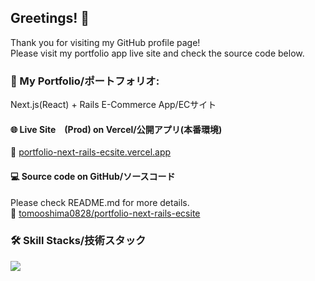 ## Greetings! 👋
Thank you for visiting my GitHub profile page!<br>
Please visit my portfolio app live site and check the source code below.

### 🚀 My Portfolio/ポートフォリオ:
Next.js(React) + Rails E-Commerce App/ECサイト

#### 🌐 Live Site　(Prod) on Vercel/公開アプリ(本番環境)
🔗 [portfolio-next-rails-ecsite.vercel.app](https://portfolio-next-rails-ecsite.vercel.app)

#### 💻 Source code on GitHub/ソースコード
Please check README.md for more details.<br>
🔗 [tomooshima0828/portfolio-next-rails-ecsite](https://github.com/tomooshima0828/portfolio-next-rails-ecsite)

### 🛠 Skill Stacks/技術スタック
<p align="left">
  <a href="https://skillicons.dev">
    <img src="https://skillicons.dev/icons?i=ruby,rails,js,ts,react,nextjs,redux,vue,vuetify,postgres,mysql,aws,docker,git,githubactions,html,css,tailwind,bootstrap,linux,ubuntu,vim,md,npm,yarn,webpack,jquery,vercel,supabase,wordpress,apple,windows" />
  </a>
</p>

<!--
**tomooshima0828/tomooshima0828** is a ✨ _special_ ✨ repository because its `README.md` (this file) appears on your GitHub profile.

Here are some ideas to get you started:

- 🔭 I’m currently working on ...
- 🌱 I’m currently learning ...
- 👯 I’m looking to collaborate on ...
- 🤔 I’m looking for help with ...
- 💬 Ask me about ...
- 📫 How to reach me: ...
- 😄 Pronouns: ...
- ⚡ Fun fact: ...
-->
